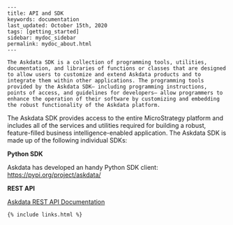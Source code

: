 
    ---
    title: API and SDK
    keywords: documentation
    last_updated: October 15th, 2020
    tags: [getting_started]
    sidebar: mydoc_sidebar
    permalink: mydoc_about.html
    ---

    The Askdata SDK is a collection of programming tools, utilities, documentation, and libraries of functions or classes that are designed to allow users to customize and extend Askdata products and to integrate them within other applications. The programming tools provided by the Askdata SDK— including programming instructions, points of access, and guidelines for developers— allow programmers to enhance the operation of their software by customizing and embedding the robust functionality of the Askdata platform. 

The Askdata SDK provides access to the entire MicroStrategy platform and includes all of the services and utilities required for building a robust, feature-filled business intelligence-enabled application. The Askdata SDK is made up of the following individual SDKs:

‍**Python SDK**

Askdata has developed an handy Python SDK client: https://pypi.org/project/askdata/

**REST API**

[Askdata REST API Documentation](https://documenter.getpostman.com/view/522484/SzmY81T9?version=latest)

  




    {% include links.html %}

    